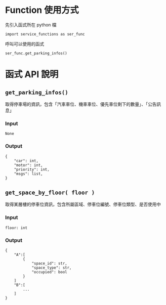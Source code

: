 # Function 使用方式

先引入函式所在 python 檔

```
import service_functions as ser_func
```

呼叫可以使用的函式
```
ser_func.get_parking_infos()
```

# 函式 API 說明
## `get_parking_infos()`

取得停車場的資訊，包含「汽車車位、機車車位、優先車位剩下的數量」、「公告訊息」

### Input

```
None
```

### Output

```
{
    "car": int,
    "motor": int,
    "priority": int,
    "msgs": list,
}
```

## `get_space_by_floor( floor )`

取得某層樓的停車位資訊，包含所屬區域、停車位編號、停車位類型、是否使用中

### Input

```
floor: int
```

### Output

```
{
    "A":[
        {
            "space_id": str, 
            "space_type": str,
            "occupied": bool
        }
    ]
    "B":[
        ...
    ]
}
```
